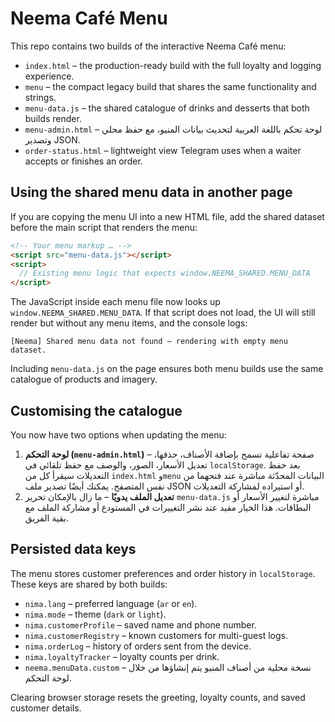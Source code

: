 # Neema Café Menu

This repo contains two builds of the interactive Neema Café menu:

- `index.html` – the production-ready build with the full loyalty and logging experience.
- `menu` – the compact legacy build that shares the same functionality and strings.
- `menu-data.js` – the shared catalogue of drinks and desserts that both builds render.
- `menu-admin.html` – لوحة تحكم باللغة العربية لتحديث بيانات المنيو، مع حفظ محلي وتصدير JSON.
- `order-status.html` – lightweight view Telegram uses when a waiter accepts or finishes an order.

## Using the shared menu data in another page

If you are copying the menu UI into a new HTML file, add the shared dataset before the main script that renders the menu:

```html
<!-- Your menu markup … -->
<script src="menu-data.js"></script>
<script>
  // Existing menu logic that expects window.NEEMA_SHARED.MENU_DATA
</script>
```

The JavaScript inside each menu file now looks up `window.NEEMA_SHARED.MENU_DATA`. If that script does not load, the UI will still render but without any menu items, and the console logs:

```
[Neema] Shared menu data not found — rendering with empty menu dataset.
```

Including `menu-data.js` on the page ensures both menu builds use the same catalogue of products and imagery.

## Customising the catalogue

You now have two options when updating the menu:

1. **لوحة التحكم (`menu-admin.html`)** – صفحة تفاعلية تسمح بإضافة الأصناف، حذفها، تعديل الأسعار، الصور، والوصف مع حفظ تلقائي في `localStorage`. بعد حفظ التعديلات سيقرأ كل من `index.html` و`menu` البيانات المحدّثة مباشرة عند فتحهما من نفس المتصفح. يمكنك أيضًا تصدير ملف JSON أو استيراده لمشاركة التعديلات.
2. **تعديل الملف يدويًا** – ما زال بالإمكان تحرير `menu-data.js` مباشرة لتغيير الأسعار أو البطاقات. هذا الخيار مفيد عند نشر التغييرات في المستودع أو مشاركة الملف مع بقية الفريق.

## Persisted data keys

The menu stores customer preferences and order history in `localStorage`. These keys are shared by both builds:

- `nima.lang` – preferred language (`ar` or `en`).
- `nima.mode` – theme (`dark` or `light`).
- `nima.customerProfile` – saved name and phone number.
- `nima.customerRegistry` – known customers for multi-guest logs.
- `nima.orderLog` – history of orders sent from the device.
- `nima.loyaltyTracker` – loyalty counts per drink.
- `neema.menuData.custom` – نسخة محلية من أصناف المنيو يتم إنشاؤها من خلال لوحة التحكم.

Clearing browser storage resets the greeting, loyalty counts, and saved customer details.

